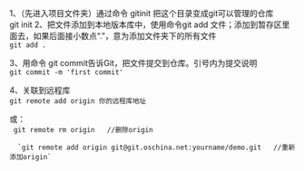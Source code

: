 1、（先进入项目文件夹）通过命令 gitinit 把这个目录变成git可以管理的仓库  
     git init
2、把文件添加到本地版本库中，使用命令git add 文件；添加到暂存区里面去，如果后面接小数点“.”，意为添加文件夹下的所有文件  
`git add .`  

3、用命令 git commit告诉Git，把文件提交到仓库。引号内为提交说明  
`git commit -m 'first commit'`  

4、关联到远程库  
`git remote add origin 你的远程库地址`

或：  
     ` git remote rm origin   //删除origin`

      `git remote add origin git@git.oschina.net:yourname/demo.git   //重新添加origin`
